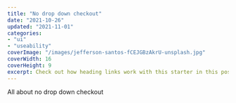```yaml
---
title: "No drop down checkout"
date: "2021-10-26"
updated: "2021-11-01"
categories:
- "ui"
- "useability"
coverImage: "/images/jefferson-santos-fCEJGBzAkrU-unsplash.jpg"
coverWidth: 16
coverHeight: 9
excerpt: Check out how heading links work with this starter in this post.
---
```


All about no drop down checkout